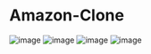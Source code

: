 # Amazon-Clone
![image](https://github.com/rishu6263/Amazon-Clone/assets/107019555/b76a24e0-d7dc-4229-ab5e-567730011d55)
![image](https://github.com/rishu6263/Amazon-Clone/assets/107019555/e8fe1a16-3d6a-4c14-ad17-e2fc4216dcca)
![image](https://github.com/rishu6263/Amazon-Clone/assets/107019555/075f2467-a68f-4cf2-b994-e52e8275ee75)
![image](https://github.com/rishu6263/Amazon-Clone/assets/107019555/c8a318f9-4ba2-4e67-b794-5cbbdd542f23)




